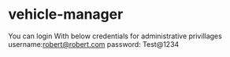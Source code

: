 # vehicle-manager

You can login With below credentials for administrative privillages  
username:robert@robert.com
password: Test@1234
